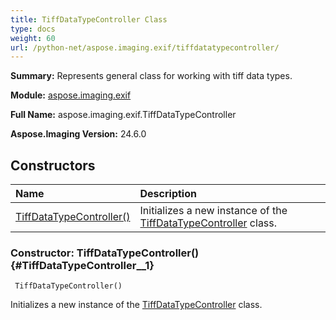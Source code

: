 ```yaml
---
title: TiffDataTypeController Class
type: docs
weight: 60
url: /python-net/aspose.imaging.exif/tiffdatatypecontroller/
---
```


**Summary:** Represents general class for working with tiff data types.

**Module:** [aspose.imaging.exif](/imaging/python-net/aspose.imaging.exif/)

**Full Name:** aspose.imaging.exif.TiffDataTypeController

**Aspose.Imaging Version:** 24.6.0

## **Constructors**
| **Name** | **Description** |
| :- | :- |
| [TiffDataTypeController()](#TiffDataTypeController__1) | Initializes a new instance of the [TiffDataTypeController](/imaging/python-net/aspose.imaging.exif/tiffdatatypecontroller/) class. |


### Constructor: TiffDataTypeController() {#TiffDataTypeController__1}


```
 TiffDataTypeController() 
```

Initializes a new instance of the [TiffDataTypeController](/imaging/python-net/aspose.imaging.exif/tiffdatatypecontroller/) class.

